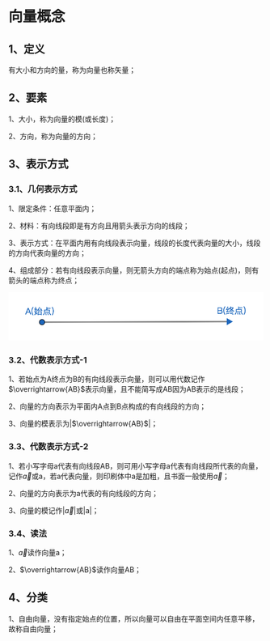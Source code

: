 # 向量概念

## 1、定义
有大小和方向的量，称为向量也称矢量；

## 2、要素
1、大小，称为向量的模(或长度)；

2、方向，称为向量的方向；

## 3、表示方式
### 3.1、几何表示方式
1、限定条件：任意平面内；

2、材料：有向线段即是有方向且用箭头表示方向的线段；

3、表示方式：在平面内用有向线段表示向量，线段的长度代表向量的大小，线段的方向代表向量的方向；

4、组成部分：若有向线段表示向量，则无箭头方向的端点称为始点(起点)，则有箭头的端点称为终点；

![](../images/向量01.png)

### 3.2、代数表示方式-1
1、若始点为A终点为B的有向线段表示向量，则可以用代数记作$\overrightarrow{AB}$表示向量，且不能简写成AB因为AB表示的是线段；

2、向量的方向表示为平面内A点到B点构成的有向线段的方向；

3、向量的模表示为|$\overrightarrow{AB}$|；

### 3.3、代数表示方式-2
1、若小写字母a代表有向线段AB，则可用小写字母a代表有向线段所代表的向量，记作$\vec a$或a，若a代表向量，则印刷体中a是加粗，且书面一般使用$\vec a$；

2、向量的方向表示为a代表的有向线段的方向；

3、向量的模记作|$\vec a$|或|a|；

### 3.4、读法
1、$\vec a$读作向量a；

2、$\overrightarrow{AB}$读作向量AB；

## 4、分类
1、自由向量，没有指定始点的位置，所以向量可以自由在平面空间内任意平移，故称自由向量；
